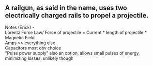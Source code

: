 ## A railgun, as said in the name, uses two electrically charged rails to propel a projectile.

Notes (Erick) - <br>
Lorentz Force Law/ Force of projectile = Current * length of projectile * Magnetic Field <br>
Amps >> everything else <br>
Capacitors most obv choice <br>
"Pulse power supply" also an option, allows small pulses of energy, minimizing losses, unlikely though<br>

